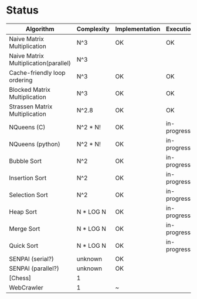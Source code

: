 # Status

| Algorithm                             | Complexity | Implementation | Execution   | Graphs      |
|---------------------------------------|------------|----------------|-------------|-------------|
| Naive Matrix Multiplication           | N^3        | OK             | OK          | OK          |
| Naive Matrix Multiplication(parallel) | N^3        |                |             |             |
| Cache-friendly loop ordering          | N^3        | OK             | OK          | OK          |
| Blocked Matrix Multiplication         | N^3        | OK             | OK          | OK          |
| Strassen Matrix Multiplication        | N^2.8      | OK             | OK          | in-progress |
| NQueens (C)                           | N^2 * N!   | OK             | in-progress |             |
| NQueens (python)                      | N^2 * N!   | OK             | in-progress |             |
| Bubble Sort                           | N^2        | OK             | in-progress |             |
| Insertion Sort                        | N^2        | OK             | in-progress |             |
| Selection Sort                        | N^2        | OK             | in-progress |             |
| Heap Sort                             | N * LOG N  | OK             | in-progress |             |
| Merge Sort                            | N * LOG N  | OK             | in-progress |             |
| Quick Sort                            | N * LOG N  | OK             | in-progress |             |
| SENPAI (serial?)                      | unknown    | OK             |             |             |
| SENPAI (parallel?)                    | unknown    | OK             |             |             |
| [Chess]                               | 1          |                |             |             |
| WebCrawler                            | 1          | ~              |             |             |
